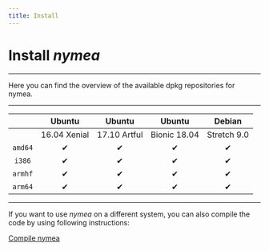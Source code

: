 ```yaml
---
title: Install
---
```


# Install *nymea*
--------------------------------------------

Here you can find the overview of the available dpkg repositories for nymea.

----------------------------------------------------------------------------
|              |    Ubuntu    |    Ubuntu    |    Ubuntu    |    Debian    |
|:------------:|:------------:|:------------:|:------------:|:------------:|
|              | 16.04 Xenial | 17.10 Artful | Bionic 18.04 |  Stretch 9.0 |
| `amd64`      |       ✔      |       ✔      |       ✔      |       ✔      |
| `i386`       |       ✔      |       ✔      |       ✔      |       ✔      |
| `armhf`      |       ✔      |       ✔      |       ✔      |       ✔      |
| `arm64`      |       ✔      |       ✔      |       ✔      |       ✔      |
----------------------------------------------------------------------------

If you want to use *nymea* on a different system, you can also compile the code by using following instructions:

[Compile nymea](/en/wiki/nymea/master/build)
